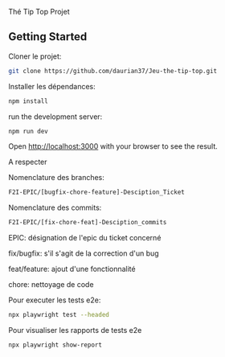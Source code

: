 Thé Tip Top Projet

## Getting Started

Cloner le projet:

```bash
git clone https://github.com/daurian37/Jeu-the-tip-top.git
```

Installer les dépendances:

```bash
npm install
```

run the development server:

```bash
npm run dev
```

Open [http://localhost:3000](http://localhost:3000) with your browser to see the result.

A respecter

Nomenclature des branches:

```bash
F2I-EPIC/[bugfix-chore-feature]-Desciption_Ticket
```

Nomenclature des commits:

```bash
F2I-EPIC/[fix-chore-feat]-Desciption_commits
```

EPIC: désignation de l'epic du ticket concerné

fix/bugfix: s'il s'agit de la correction d'un bug

feat/feature: ajout d'une fonctionnalité

chore: nettoyage de code

Pour executer les tests e2e:

```bash
npx playwright test --headed
```

Pour visualiser les rapports de tests e2e

```bash
npx playwright show-report
```
